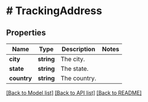 # # TrackingAddress

## Properties

Name | Type | Description | Notes
------------ | ------------- | ------------- | -------------
**city** | **string** | The city. |
**state** | **string** | The state. |
**country** | **string** | The country. |

[[Back to Model list]](../../README.md#models) [[Back to API list]](../../README.md#endpoints) [[Back to README]](../../README.md)
